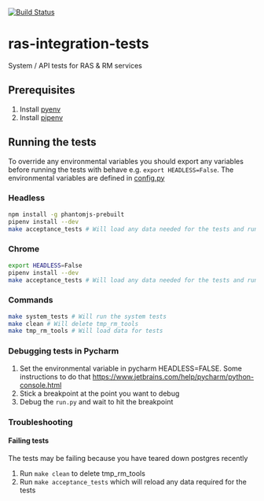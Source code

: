 [![Build Status](https://travis-ci.org/ONSdigital/ras-integration-tests.svg?branch=master)](https://travis-ci.org/ONSdigital/ras-integration-tests)
# ras-integration-tests
System / API tests for RAS & RM services

## Prerequisites
1. Install [pyenv](https://github.com/pyenv/pyenv)
1. Install [pipenv](https://github.com/pypa/pipenv)


## Running the tests

To override any environmental variables you should export any variables before running the tests with behave e.g. `export HEADLESS=False`.
The environmental variables are defined in [config.py](config.py)

### Headless
```bash
npm install -g phantomjs-prebuilt 
pipenv install --dev
make acceptance_tests # Will load any data needed for the tests and run the system tests and acceptance tests
```

### Chrome
```bash
export HEADLESS=False
pipenv install --dev
make acceptance_tests # Will load any data needed for the tests and run system tests and acceptance tests
```

### Commands
```bash
make system_tests # Will run the system tests
make clean # Will delete tmp_rm_tools
make tmp_rm_tools # Will load data for tests
```

### Debugging tests in Pycharm
1. Set the environmental variable in pycharm HEADLESS=FALSE. Some instructions to do that https://www.jetbrains.com/help/pycharm/python-console.html
1. Stick a breakpoint at the point you want to debug
1. Debug the `run.py` and wait to hit the breakpoint

### Troubleshooting
#### Failing tests
The tests may be failing because you have teared down postgres recently
1. Run `make clean` to delete tmp_rm_tools
1. Run `make acceptance_tests` which will reload any data required for the tests